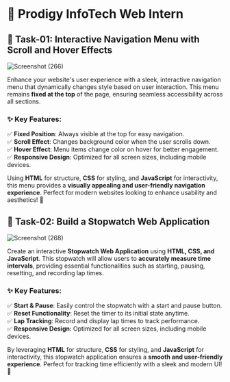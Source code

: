 # 🌟 Prodigy InfoTech Web Intern  

## 🎯 Task-01: Interactive Navigation Menu with Scroll and Hover Effects 

![Screenshot (266)](https://github.com/user-attachments/assets/2fc8618c-07d1-488e-a941-ec280a8ce75d)

Enhance your website's user experience with a sleek, interactive navigation menu that dynamically changes style based on user interaction. This menu remains **fixed at the top** of the page, ensuring seamless accessibility across all sections.  

### ✨ Key Features:  
✅ **Fixed Position**: Always visible at the top for easy navigation.  
✅ **Scroll Effect**: Changes background color when the user scrolls down.  
✅ **Hover Effect**: Menu items change color on hover for better engagement.  
✅ **Responsive Design**: Optimized for all screen sizes, including mobile devices.  

Using **HTML** for structure, **CSS** for styling, and **JavaScript** for interactivity, this menu provides a **visually appealing and user-friendly navigation experience**. Perfect for modern websites looking to enhance usability and aesthetics! 🚀  


## 🎯 Task-02: Build a Stopwatch Web Application  

![Screenshot (268)](https://github.com/user-attachments/assets/8ce24df9-beea-460a-92d7-89b9d8838889)

Create an interactive **Stopwatch Web Application** using **HTML, CSS, and JavaScript**. This stopwatch will allow users to **accurately measure time intervals**, providing essential functionalities such as starting, pausing, resetting, and recording lap times.  

### ✨ Key Features:  
✅ **Start & Pause**: Easily control the stopwatch with a start and pause button.  
✅ **Reset Functionality**: Reset the timer to its initial state anytime.  
✅ **Lap Tracking**: Record and display lap times to track performance.  
✅ **Responsive Design**: Optimized for all screen sizes, including mobile devices.  

By leveraging **HTML** for structure, **CSS** for styling, and **JavaScript** for interactivity, this stopwatch application ensures a **smooth and user-friendly experience**. Perfect for tracking time efficiently with a sleek and modern UI! 🚀  


